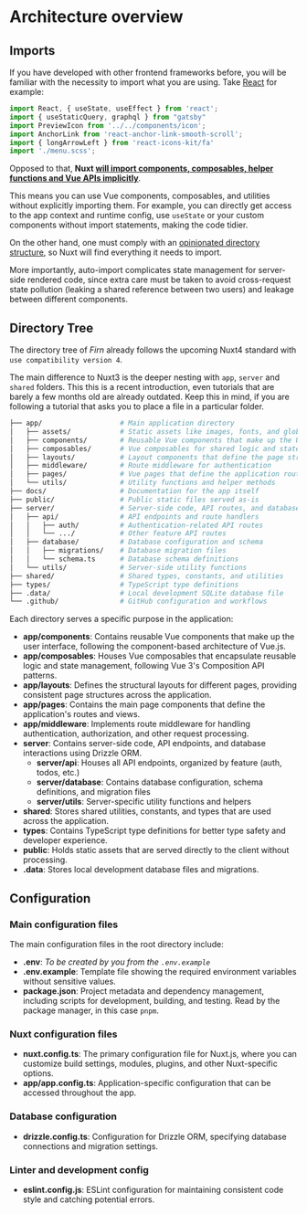 # Architecture overview

## Imports

If you have developed with other frontend frameworks before, you will be familiar with the necessity to import what you are using. Take [React](https://react.dev) for example:

```js
import React, { useState, useEffect } from 'react';
import { useStaticQuery, graphql } from "gatsby"
import PreviewIcon from '../../components/icon';
import AnchorLink from 'react-anchor-link-smooth-scroll';
import { longArrowLeft } from 'react-icons-kit/fa'
import './menu.scss';
```

Opposed to that, **Nuxt [will import components, composables, helper functions and Vue APIs implicitly](https://nuxt.com/docs/guide/concepts/auto-imports)**. 

This means you can use Vue components, composables, and utilities without explicitly importing them. For example, you can directly get access to the app context and runtime config, use `useState` or your custom components without import statements, making the code tidier.

On the other hand, one must comply with an [opinionated directory structure](#directory-tree), so Nuxt will find everything it needs to import.

More importantly, auto-import complicates state management for server-side rendered code, since extra care must be taken to avoid cross-request state pollution (leaking a shared reference between two users) and leakage between different components.


## Directory Tree

The directory tree of _Firn_ already follows the upcoming Nuxt4 standard with `use compatibility version 4`.

The main difference to Nuxt3 is the deeper nesting with `app`, `server` and `shared` folders. This this is a recent introduction, even tutorials that are barely a few months old are already outdated. Keep this in mind, if you are following a tutorial that asks you to place a file in a particular folder.

```Bash
├── app/                   # Main application directory
│   ├── assets/            # Static assets like images, fonts, and global styles
│   ├── components/        # Reusable Vue components that make up the UI
│   ├── composables/       # Vue composables for shared logic and state management
│   ├── layouts/           # Layout components that define the page structure
│   ├── middleware/        # Route middleware for authentication
│   ├── pages/             # Vue pages that define the application routes
│   └── utils/             # Utility functions and helper methods
├── docs/                  # Documentation for the app itself
├── public/                # Public static files served as-is
├── server/                # Server-side code, API routes, and database logic
│   ├── api/               # API endpoints and route handlers
│   │   ├── auth/          # Authentication-related API routes
│   │   └── .../           # Other feature API routes
│   ├── database/          # Database configuration and schema
│   │   ├── migrations/    # Database migration files
│   │   └── schema.ts      # Database schema definitions
│   └── utils/             # Server-side utility functions
├── shared/                # Shared types, constants, and utilities
├── types/                 # TypeScript type definitions
├── .data/                 # Local development SQLite database file
└── .github/               # GitHub configuration and workflows
```

Each directory serves a specific purpose in the application:

- **app/components**: Contains reusable Vue components that make up the user interface, following the component-based architecture of Vue.js.
- **app/composables**: Houses Vue composables that encapsulate reusable logic and state management, following Vue 3's Composition API patterns.
- **app/layouts**: Defines the structural layouts for different pages, providing consistent page structures across the application.
- **app/pages**: Contains the main page components that define the application's routes and views.
- **app/middleware**: Implements route middleware for handling authentication, authorization, and other request processing.
- **server**: Contains server-side code, API endpoints, and database interactions using Drizzle ORM.
  - **server/api**: Houses all API endpoints, organized by feature (auth, todos, etc.)
  - **server/database**: Contains database configuration, schema definitions, and migration files
  - **server/utils**: Server-specific utility functions and helpers
- **shared**: Stores shared utilities, constants, and types that are used across the application.
- **types**: Contains TypeScript type definitions for better type safety and developer experience.
- **public**: Holds static assets that are served directly to the client without processing.
- **.data**: Stores local development database files and migrations.

## Configuration

### Main configuration files

The main configuration files in the root directory include:

- **.env**: *To be created by you from the `.env.example`*
- **.env.example**: Template file showing the required environment variables without sensitive values.
- **package.json**: Project metadata and dependency management, including scripts for development, building, and testing. Read by the package manager, in this case `pnpm`.

### Nuxt configuration files

- **nuxt.config.ts**: The primary configuration file for Nuxt.js, where you can customize build settings, modules, plugins, and other Nuxt-specific options.
- **app/app.config.ts**: Application-specific configuration that can be accessed throughout the app.

### Database configuration

- **drizzle.config.ts**: Configuration for Drizzle ORM, specifying database connections and migration settings.

### Linter and development config

- **eslint.config.js**: ESLint configuration for maintaining consistent code style and catching potential errors.
